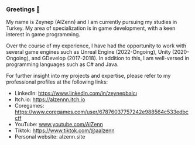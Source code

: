 ### Greetings 👋

My name is Zeynep (AlZenn) and I am currently pursuing my studies in Turkey. My area of specialization is in game development, with a keen interest in game programming.

Over the course of my experience, I have had the opportunity to work with several game engines such as Unreal Engine (2022-Ongoing), Unity (2020-Ongoing), and GDevelop (2017-2018). In addition to this, I am well-versed in programming languages such as C# and Java.

For further insight into my projects and expertise, please refer to my professional profiles at the following links:

- LinkedIn: https://www.linkedin.com/in/zeynepbalcı
- Itch.io: https://alzennn.itch.io
- Coregames: https://www.coregames.com/user/67876037757242e988564c533edbccff
- YouTube: www.youtube.com/AlZenn
- Tiktok: https://www.tiktok.com/@aalzenn
- Personal website: alzenn.site
